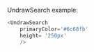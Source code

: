 UndrawSearch example:
```js 
<UndrawSearch
    primaryColor='#6c68fb'
    height= '250px'
    />
```
